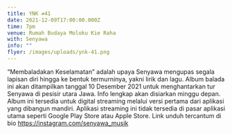 ```yaml
---
title: YNK ≠41
date: 2021-12-09T17:00:00.000Z
time: 7pm
venue: Rumah Budaya Moloku Kie Raha
with: Senyawa
info: ""
flyer: /images/uploads/ynk-41.png
---
```

“Membaladakan Keselamatan” adalah upaya Senyawa mengupas segala lapisan diri hingga ke bentuk termurninya, yakni lirik dan lagu. Album balada ini akan ditampilkan tanggal 10 Desember 2021 untuk menghantarkan tur Senyawa di pesisir utara Jawa. Info lengkap akan disiarkan minggu depan.  Album ini tersedia untuk digital streaming melalui versi pertama dari aplikasi yang dibangun mandiri. Aplikasi streaming ini tidak tersedia di pasar aplikasi utama seperti Google Play Store atau Apple Store. Link unduh tercantum di bio https://instagram.com/senyawa_musik